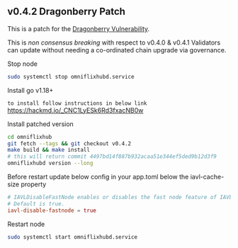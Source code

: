 ## v0.4.2 Dragonberry Patch

This is a patch for the [Dragonberry Vulnerability](https://forum.cosmos.network/t/ibc-security-advisory-dragonberry/7702).

This is _non consensus breaking_ with respect to v0.4.0 & v0.4.1 Validators can update without needing a co-ordinated chain upgrade via governance.

Stop node
```bash
sudo systemctl stop omniflixhubd.service
```
Install go v1.18+ 

`to install follow instructions in below link` 
https://hackmd.io/_CNC1LyESk6Rd3fxacNB0w

Install patched version
```bash
cd omniflixhub
git fetch --tags && git checkout v0.4.2
make build && make install
# this will return commit 4497bd14f887b932acaa51e344ef5ded9b12d3f9
omniflixhubd version --long
```
Before restart update below config in your app.toml below the iavl-cache-size property

```toml
# IAVLDisableFastNode enables or disables the fast node feature of IAVL. 
# Default is true.
iavl-disable-fastnode = true
```
Restart node
```bash
sudo systemctl start omniflixhubd.service
```
